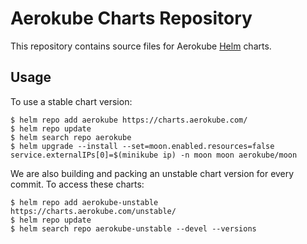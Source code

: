 # Aerokube Charts Repository

This repository contains source files for Aerokube [Helm](https://helm.sh/) charts.

## Usage

To use a stable chart version:
```
$ helm repo add aerokube https://charts.aerokube.com/
$ helm repo update
$ helm search repo aerokube
$ helm upgrade --install --set=moon.enabled.resources=false service.externalIPs[0]=$(minikube ip) -n moon moon aerokube/moon
```

We are also building and packing an unstable chart version for every commit. To access these charts:
```
$ helm repo add aerokube-unstable https://charts.aerokube.com/unstable/
$ helm repo update
$ helm search repo aerokube-unstable --devel --versions
```
